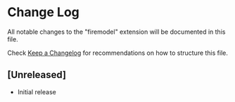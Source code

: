 # Change Log
All notable changes to the "firemodel" extension will be documented in this file.

Check [Keep a Changelog](http://keepachangelog.com/) for recommendations on how to structure this file.

## [Unreleased]
- Initial release